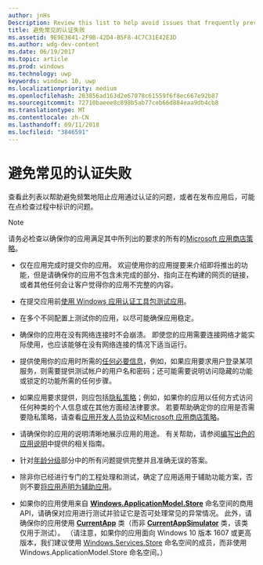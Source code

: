 ```yaml
---
author: jnHs
Description: Review this list to help avoid issues that frequently prevent apps from getting certified, or that might be identified during a spot check after the app is published.
title: 避免常见的认证失败
ms.assetid: 9E9E3841-2F9B-42D4-B5F8-4C7C31E42E3D
ms.author: wdg-dev-content
ms.date: 06/19/2017
ms.topic: article
ms.prod: windows
ms.technology: uwp
keywords: windows 10, uwp
ms.localizationpriority: medium
ms.openlocfilehash: 283856ad163d2e67078c61559f6f8ec667e92b87
ms.sourcegitcommit: 72710baeee8c898b5ab77ceb66d884eaa9db4cb8
ms.translationtype: MT
ms.contentlocale: zh-CN
ms.lasthandoff: 09/11/2018
ms.locfileid: "3846591"
---
```

# <a name="avoid-common-certification-failures"></a>避免常见的认证失败


查看此列表以帮助避免频繁地阻止应用通过认证的问题，或者在发布应用后，可能在点检查过程中标识的问题。

> [!NOTE]
> 请务必检查以确保你的应用满足其中所列出的要求的所有的[Microsoft 应用商店策略](https://docs.microsoft.com/legal/windows/agreements/store-policies)。

-   仅在应用完成时提交你的应用。 欢迎使用你的应用提要来介绍即将推出的功能，但是请确保你的应用不包含未完成的部分、指向正在构建的网页的链接，或者其他任何会让客户觉得你的应用不完整的内容。

-   在提交应用前[使用 Windows 应用认证工具包测试应用](../debug-test-perf/windows-app-certification-kit.md)。

-   在多个不同配置上测试你的应用，以尽可能确保应用稳定。

-   确保你的应用在没有网络连接时不会崩溃。 即使您的应用需要连接网络才能实际使用，也应该能够在没有网络连接的情况下适当运行。

-   提供使用你的应用时所需的[任何必要信息](notes-for-certification.md)，例如，如果应用要求用户登录某项服务，则需要提供测试帐户的用户名和密码；还可能需要说明访问隐藏的功能或锁定的功能所需的任何步骤。

-   如果应用要求提供，则应包括[隐私策略](create-app-store-listings.md#privacy-policy)；例如，如果你的应用以任何方式访问任何种类的个人信息或在其他方面经法律要求。 若要帮助确定你的应用是否需要隐私策略，请查看[应用开发人员协议](https://docs.microsoft.com/legal/windows/agreements/app-developer-agreement)和[Microsoft 应用商店策略](https://docs.microsoft.com/legal/windows/agreements/store-policies)。

-   请确保你的应用的说明清晰地展示应用的用途。 有关帮助，请参阅[编写出色的应用说明](write-a-great-app-description.md)中提供的相关指南。

-   针对[年龄分级](age-ratings.md)部分中的所有问题提供完整并且准确无误的答案。

-   除非你已经进行专门的工程处理和测试，确定了应用适用于辅助功能方案，否则不要[将应用声明为辅助应用](app-declarations.md#this-app-has-been-tested-to-meet-accessibility-guidelines)。

-   如果你的应用使用来自 [**Windows.ApplicationModel.Store**](https://docs.microsoft.com/uwp/api/Windows.ApplicationModel.Store) 命名空间的商用 API，请确保对应用进行测试并验证它是否可处理常见的异常情况。 此外，请确保你的应用使用 [**CurrentApp**](https://docs.microsoft.com/uwp/api/Windows.ApplicationModel.Store.CurrentApp) 类（而非 [**CurrentAppSimulator**](https://docs.microsoft.com/uwp/api/Windows.ApplicationModel.Store.CurrentAppSimulator) 类，该类仅用于测试）。 （请注意，如果你的应用面向 Windows 10 版本 1607 或更高版本，我们建议使用 [Windows.Services.Store](https://docs.microsoft.com/uwp/api/windows.services.store) 命名空间的成员，而非使用 Windows.ApplicationModel.Store 命名空间。）


 

 




